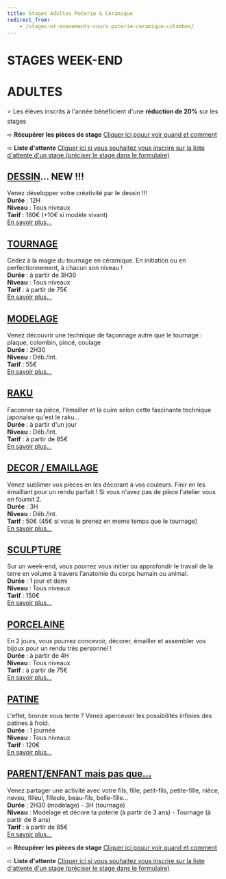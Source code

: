 ```yaml
---
title: Stages Adultes Poterie & Céramique
redirect_from:
    - /stages-et-evenements-cours-poterie-ceramique-colombes/
---
```

# STAGES WEEK-END  
# ADULTES

<!--
## Nom de la technique
_phrase d'accroche_
Durée :
Niveau : 
Tarif :
[En savoir plus...](page-technique)
-->

:star: Les élèves inscrits à l'année bénéficient d'une **réduction de 20%** sur les stages  

➪ **Récupérer les pièces de stage**
[Cliquer ici pouur voir quand et comment](recuperation_pieces)  

➪ **Liste d'attente**
[Cliquer ici si vous souhaitez vous inscrire sur la liste d'attente d'un stage (préciser le stage dans le formulaire)](https://docs.google.com/forms/d/e/1FAIpQLScDnAGxa7UlusJ0sVcahW_FnYDXCc4BQsAE5W8vGXzb9_z4pg/viewform?entry.1318731939&entry.625861564&entry.1682638982&entry.1661862399&entry.635975601)  

## [DESSIN](stages_dessin.md)... NEW !!!   
Venez développer votre créativité par le dessin !!!  
**Durée** : 12H      
**Niveau** : Tous niveaux    
**Tarif** : 180€ (+10€ si modèle vivant)    
[En savoir plus...](stages_dessin.md)


## [TOURNAGE](tournage_adultes.md)  
Cédez à la magie du tournage en céramique. En initiation ou en perfectionnement, à chacun son niveau !   
**Durée** : à partir de 3H30    
**Niveau** : Tous niveaux    
**Tarif** : à partir de 75€  
[En savoir plus...](tournage_adultes)

## [MODELAGE](modelage_adultes.md)
Venez découvrir une technique de façonnage autre que le tournage : plaque, colombin, pincé, coulage   
**Durée** : 2H30  
**Niveau** : Déb./Int.   
**Tarif** : 55€  
[En savoir plus...](modelage_adultes)

## [RAKU](raku_adultes.md)  
Faconner sa pièce, l'émailler et la cuire selon cette fascinante technique japonaise qu'est le raku…  
**Durée** : à partir d'un jour    
**Niveau** : Déb./Int.     
**Tarif** : à partir de 85€  
[En savoir plus...](raku_adultes) 

## [DECOR / EMAILLAGE](emaillage_adultes.md)   
Venez sublimer vos pièces en les décorant à vos couleurs. Finir en les émaillant pour un rendu parfait ! Si vous n'avez pas de pièce l'atelier vous en fournit 2.    
**Durée** : 3H  
**Niveau** : Déb./Int.     
**Tarif** : 50€ (45€ si vous le prenez en meme temps que le tournage)  
[En savoir plus...](emaillage_adultes)

## [SCULPTURE](sculpture_adultes.md)      
Sur un week-end, vous pourrez vous initier ou approfondir le travail de la terre en volume à travers l’anatomie du corps humain ou animal.   
**Durée** : 1 jour et demi  
**Niveau** : Tous niveaux  
**Tarif** : 150€    
[En savoir plus...](sculpture_adultes)

## [PORCELAINE](stage_bijoux_porcelaine.md)        
En 2 jours, vous pourrez concevoir, décorer, émailler et assembler vos bijoux pour un rendu très personnel !  
**Durée** : à partir de 4H  
**Niveau** : Tous niveaux  
**Tarif** : à partir de 75€     
[En savoir plus...](stage_bijoux_porcelaine)  

## [PATINE](patine_adultes.md)  
L'effet, bronze vous tente ?  Venez apercevoir les possibilités infinies des patines à froid.   
**Durée** : 1 journée  
**Niveau** : Tous niveaux  
**Tarif** : 120€  
[En savoir plus...](patine_adultes)

## [PARENT/ENFANT mais pas que...](parent_enfant.md)  
Venez partager une activité avec votre fils, fille, petit-fils, petite-fille, nièce, neveu, filleul, filleule, beau-fils, belle-fille...  
**Durée** : 2H30 (modelage) - 3H (tournage)  
**Niveau** : Modelage et décore ta poterie (à partir de 3 ans) - Tournage (à partir de 8 ans)  
**Tarif** : à partir de 85€  
[En savoir plus...](parent_enfant)  


➪ **Récupérer les pièces de stage**
[Cliquer ici pouur voir quand et comment](recuperation_pieces)  

➪ **Liste d'attente**
[Cliquer ici si vous souhaitez vous inscrire sur la liste d'attente d'un stage (préciser le stage dans le formulaire)](https://docs.google.com/forms/d/e/1FAIpQLScDnAGxa7UlusJ0sVcahW_FnYDXCc4BQsAE5W8vGXzb9_z4pg/viewform?entry.1318731939&entry.625861564&entry.1682638982&entry.1661862399&entry.635975601)  
